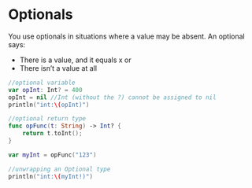 # Optionals
You use optionals in situations where a value may be absent. An optional says:
* There is a value, and it equals x or
* There isn’t a value at all
```swift
//optional variable
var opInt: Int? = 400
opInt = nil //Int (without the ?) cannot be assigned to nil
println("int:\(opInt)")

//optional return type
func opFunc(t: String) -> Int? {
    return t.toInt();
}

var myInt = opFunc("123")

//unwrapping an Optional type
println("int:\(myInt!)")
```
